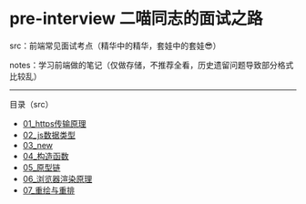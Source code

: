 # pre-interview 二喵同志的面试之路

src：前端常见面试考点（精华中的精华，套娃中的套娃😎）

notes：学习前端做的笔记（仅做存储，不推荐全看，历史遗留问题导致部分格式比较乱）

---

目录（src）

- [01_https传输原理](https://github.com/yesmore/pre-interview/blob/main/src/01_https%E4%BC%A0%E8%BE%93%E5%8E%9F%E7%90%86.md)
- [02_js数据类型](https://github.com/yesmore/pre-interview/blob/main/src/02_js%E6%95%B0%E6%8D%AE%E7%B1%BB%E5%9E%8B.md)
- [03_new](https://github.com/yesmore/pre-interview/blob/main/src/03_new.md)
- [04_构造函数](https://github.com/yesmore/pre-interview/blob/main/src/04_%E6%9E%84%E9%80%A0%E5%87%BD%E6%95%B0.md)
- [05_原型链](https://github.com/yesmore/pre-interview/blob/main/src/05_%E5%8E%9F%E5%9E%8B%E9%93%BE.md)
- [06_浏览器渲染原理](https://github.com/yesmore/pre-interview/blob/main/src/06_%E6%B5%8F%E8%A7%88%E5%99%A8%E6%B8%B2%E6%9F%93%E5%8E%9F%E7%90%86.md)
- [07_重绘与重排]()

